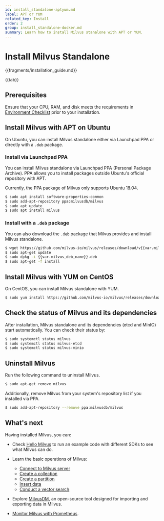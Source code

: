 ```yaml
---
id: install_standalone-aptyum.md
label: APT or YUM
related_key: Install
order: 2
group: install_standalone-docker.md
summary: Learn how to install Milvus stanalone with APT or YUM.
---
```


# Install Milvus Standalone

{{fragments/installation_guide.md}}

{{tab}}

## Prerequisites

Ensure that your CPU, RAM, and disk meets the requirements in [Environment Checklist](prerequisite-docker.md) prior to your installation.

## Install Milvus with APT on Ubuntu

On Ubuntu, you can install Milvus standalone either via Launchpad PPA or directly with a `.deb` package.

### Install via Launchpad PPA

You can install Milvus standalone via Launchpad PPA (Personal Package Archive). PPA allows you to install packages outside Ubuntu's official repository with APT.

<div class="alert note">
Currently, the PPA package of Milvus only supports Ubuntu 18.04.
</div>

```bash
$ sudo apt install software-properties-common
$ sudo add-apt-repository ppa:milvusdb/milvus
$ sudo apt update
$ sudo apt install milvus
```

### Install with a `.deb` package

You can also download the `.deb` package that Milvus provides and install Milvus standalone.

```bash
$ wget https://github.com/milvus-io/milvus/releases/download/v{{var.milvus_release_tag}}/{{var.milvus_deb_name}}.deb
$ sudo apt-get update
$ sudo dpkg -i {{var.milvus_deb_name}}.deb
$ sudo apt-get -f install
```

## Install Milvus with YUM on CentOS

On CentOS, you can install Milvus standalone with YUM.

```bash
$ sudo yum install https://github.com/milvus-io/milvus/releases/download/v{{var.milvus_release_tag}}/{{var.milvus_rpm_name}}.rpm
```

## Check the status of Milvus and its dependencies

After installation, Milvus standalone and its dependencies (etcd and MinIO) start automatically. You can check their status by:

```bash
$ sudo systemctl status milvus
$ sudo systemctl status milvus-etcd
$ sudo systemctl status milvus-minio
```

## Uninstall Milvus

Run the following command to uninstall Milvus.

```bash
$ sudo apt-get remove milvus
```

Additionally, remove Milvus from your system's repository list if you installed via PPA.

```bash
$ sudo add-apt-repository --remove ppa:milvusdb/milvus
````

## What's next

Having installed Milvus, you can:

- Check [Hello Milvus](example_code.md) to run an example code with different SDKs to see what Milvus can do.

- Learn the basic operations of Milvus:
  - [Connect to Milvus server](manage_connection.md)
  - [Create a collection](create_collection.md)
  - [Create a partition](create_partition.md)
  - [Insert data](insert_data.md)
  - [Conduct a vector search](search.md)

- Explore [MilvusDM](migrate_overview.md), an open-source tool designed for importing and exporting data in Milvus.
- [Monitor Milvus with Prometheus](monitor.md).
